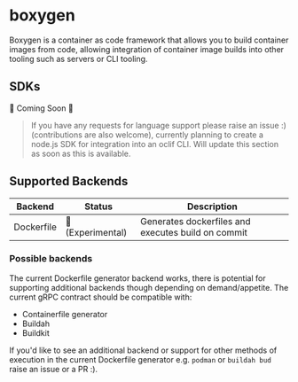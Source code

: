 # boxygen

Boxygen is a container as code framework that allows you to build container images from code, allowing integration of container image builds into other tooling such as servers or CLI tooling.

## SDKs

🚧 Coming Soon 🚧

> If you have any requests for language support please raise an issue :) (contributions are also welcome), currently planning to create a node.js SDK for integration into an oclif CLI. Will update this section as soon as this is available.

## Supported Backends

| Backend    | Status            | Description                                        |
| ---------- | ----------------- | -------------------------------------------------- |
| Dockerfile | 🧪 (Experimental) | Generates dockerfiles and executes build on commit |

### Possible backends

The current Dockerfile generator backend works, there is potential for supporting additional backends though depending on demand/appetite. The current gRPC contract should be compatible with:

- Containerfile generator
- Buildah
- Buildkit

If you'd like to see an additional backend or support for other methods of execution in the current Dockerfile generator e.g. `podman` or `buildah bud` raise an issue or a PR :).
